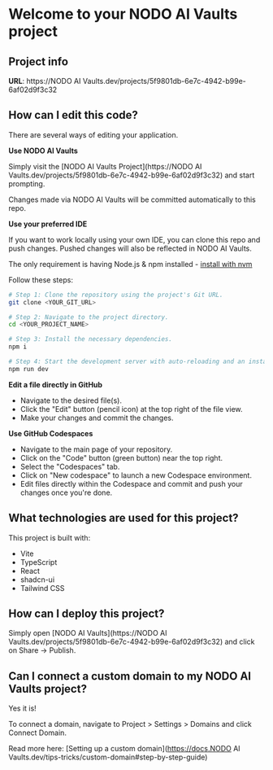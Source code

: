 # Welcome to your NODO AI Vaults project

## Project info

**URL**: https://NODO AI Vaults.dev/projects/5f9801db-6e7c-4942-b99e-6af02d9f3c32

## How can I edit this code?

There are several ways of editing your application.

**Use NODO AI Vaults**

Simply visit the [NODO AI Vaults Project](https://NODO AI Vaults.dev/projects/5f9801db-6e7c-4942-b99e-6af02d9f3c32) and start prompting.

Changes made via NODO AI Vaults will be committed automatically to this repo.

**Use your preferred IDE**

If you want to work locally using your own IDE, you can clone this repo and push changes. Pushed changes will also be reflected in NODO AI Vaults.

The only requirement is having Node.js & npm installed - [install with nvm](https://github.com/nvm-sh/nvm#installing-and-updating)

Follow these steps:

```sh
# Step 1: Clone the repository using the project's Git URL.
git clone <YOUR_GIT_URL>

# Step 2: Navigate to the project directory.
cd <YOUR_PROJECT_NAME>

# Step 3: Install the necessary dependencies.
npm i

# Step 4: Start the development server with auto-reloading and an instant preview.
npm run dev
```

**Edit a file directly in GitHub**

- Navigate to the desired file(s).
- Click the "Edit" button (pencil icon) at the top right of the file view.
- Make your changes and commit the changes.

**Use GitHub Codespaces**

- Navigate to the main page of your repository.
- Click on the "Code" button (green button) near the top right.
- Select the "Codespaces" tab.
- Click on "New codespace" to launch a new Codespace environment.
- Edit files directly within the Codespace and commit and push your changes once you're done.

## What technologies are used for this project?

This project is built with:

- Vite
- TypeScript
- React
- shadcn-ui
- Tailwind CSS

## How can I deploy this project?

Simply open [NODO AI Vaults](https://NODO AI Vaults.dev/projects/5f9801db-6e7c-4942-b99e-6af02d9f3c32) and click on Share -> Publish.

## Can I connect a custom domain to my NODO AI Vaults project?

Yes it is!

To connect a domain, navigate to Project > Settings > Domains and click Connect Domain.

Read more here: [Setting up a custom domain](https://docs.NODO AI Vaults.dev/tips-tricks/custom-domain#step-by-step-guide)
